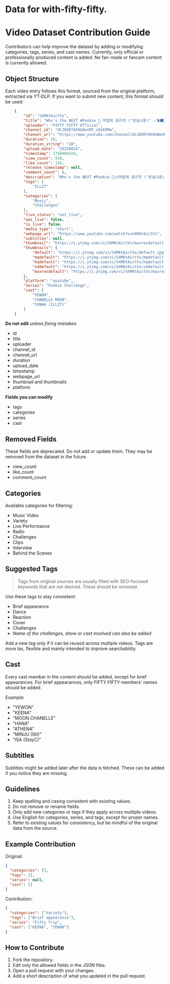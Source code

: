 # Data for with-fifty-fifty.

# Video Dataset Contribution Guide

Contributors can help improve the dataset by adding or modifying categories, tags, series, and cast names. Currently, only official or professionally produced content is added. No fan-made or fancam content is currently allowed.

## Object Structure

Each video entry follows this format, sourced from the original platform, extracted via YT-DLP. If you want to submit new content, this format should be used:

```json
	{
		"id": "S4M6tAictVs",
		"title": "Who's the NEXT #Pookie 🩷 마법에 걸리게 \"꿍실냐옹\" 🪄🐈‍⬛🐾  #아일릿 #윤아 선배님과 함께한 #Pookie_Challenge 💞 @ILLIT_official",
		"uploader": "FIFTY FIFTY Official",
		"channel_id": "UCJEER74X9kBenMT_x9iK9Mw",
		"channel_url": "https://www.youtube.com/channel/UCJEER74X9kBenMT_x9iK9Mw",
		"duration": 20,
		"duration_string": "20",
		"upload_date": "20250824",
		"timestamp": 1756004424,
		"view_count": 910,
		"like_count": 156,
		"release_timestamp": null,
		"comment_count": 8,
		"description": "Who's the NEXT #Pookie 🩷\n마법에 걸리게 \"꿍실냐옹\" 🪄🐈‍⬛🐾 \n#아일릿 #윤아 선배님과 함께한 #Pookie_Challenge 💞\n\n#FIFTYFIFTY #피프티피프티\n#CHANELLEMOON #문샤넬\n#YEWON #예원\n#ILLIT #YUNAH\n#푸키챌린지",
		"tags": [
			"ILLIT"
		],
		"categories": [
			"Music",
			"Challenges"
		],
		"live_status": "not_live",
		"was_live": false,
		"is_live": false,
		"media_type": "short",
		"webpage_url": "https://www.youtube.com/watch?v=S4M6tAictVs",
		"subtitles": null,
		"thumbnail": "https://i.ytimg.com/vi/S4M6tAictVs/maxresdefault.jpg",
		"thumbnails": {
			"default": "https://i.ytimg.com/vi/S4M6tAictVs/default.jpg?sqp=-oaymwEmCHgQWvKriqkDHBgA8AEB-AG0CIACgA-KAgwIABABGEggWChlMA8=&rs=AOn4CLAVEo3WIqbQ-_qfk75RBKVcIfZtPQ",
			"mqdefault": "https://i.ytimg.com/vi/S4M6tAictVs/mqdefault.jpg?sqp=-oaymwEoCMACELQB8quKqQMcGADwAQH4AbQIgAKAD4oCDAgAEAEYSCBYKGUwDw==&rs=AOn4CLAMVNDnMLf_BTmttxH_eJvS0VWsLQ",
			"hqdefault": "https://i.ytimg.com/vi/S4M6tAictVs/hqdefault.jpg?sqp=-oaymwEoCOADEOgC8quKqQMcGADwAQH4AbQIgAKAD4oCDAgAEAEYSCBYKGUwDw==&rs=AOn4CLBY-gqNf-W03gM-Hb1ExvJ7m5z-SA",
			"sddefault": "https://i.ytimg.com/vi/S4M6tAictVs/sddefault.jpg?sqp=-oaymwEoCIAFEOAD8quKqQMcGADwAQH4AbQIgAKAD4oCDAgAEAEYSCBYKGUwDw==&rs=AOn4CLDD51UZWaUo9ip1Y7CHhWLHvT7mhg",
			"maxresdefault": "https://i.ytimg.com/vi/S4M6tAictVs/maxresdefault.jpg"
		},
		"platform": "youtube",
		"series": "Pookie Challenge",
		"cast": [
			"YEWON",
			"CHANELLE MOON",
			"YUNAH (ILLIT)"
		]
	}
```

**Do not edit** *unless fixing mistakes*:
* id
* title
* uploader
* channel_id
* channel_url
* duration
* upload_date
* timestamp
* webpage_url
* thumbnail and thumbnails
* platform

**Fields you can modify**
* tags
* categories
* series
* cast

## Removed Fields

These fields are deprecated. Do not add or update them. They may be removed from the dataset in the future.

* view_count
* like_count
* comment_count

## Categories

Available categories for filtering:

* Music Video
* Variety
* Live Performance
* Radio
* Challenges
* Clips
* Interview
* Behind the Scenes

## Suggested Tags
> Tags from original sources are usually filled with SEO-focused keywords that are not desired. These should be removed.

Use these tags to stay consistent:

* Brief appearance
* Dance
* Reaction
* Cover
* Challenges
* *Name of the challenges, show or cast involved can also be added*

Add a new tag only if it can be reused across multiple videos. Tags are more lax, flexible and mainly intended to improve searchability.

## Cast

Every cast member in the content should be added, except for brief appearances. For brief appearances, only FIFTY FIFTY members' names should be added.

Example:

* "YEWON"
* "KEENA"
* "MOON CHANELLE"
* "HANA"
* "ATHENA"
* "MINJU (Illit)"
* "ISA (StayC)"

## Subtitles

Subtitles might be added later after the data is fetched. These can be added if you notice they are missing.

## Guidelines

1. Keep spelling and casing consistent with existing values.
2. Do not remove or rename fields.
3. Only add new categories or tags if they apply across multiple videos.
4. Use English for categories, series, and tags, except for proper names.
5. Refer to existing values for consistency, but be mindful of the original data from the source.

## Example Contribution

Original:

```json
{
  "categories": [],
  "tags": [],
  "series": null,
  "cast": []
}
```

Contribution:

```json
{
  "categories": ["Variety"],
  "tags": ["Brief appearance"],
  "series": "Fifty Trip",
  "cast": ["KEENA", "YEWON"]
}
```

## How to Contribute

1. Fork the repository.
2. Edit only the allowed fields in the JSON files.
3. Open a pull request with your changes.
4. Add a short description of what you updated in the pull request.

